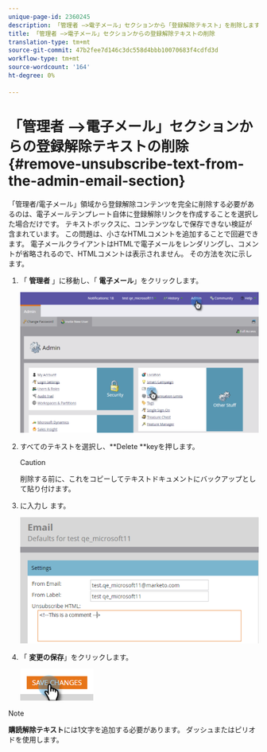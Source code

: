 ```yaml
---
unique-page-id: 2360245
description: 「管理者 —>電子メール」セクションから「登録解除テキスト」を削除します。Marketo Docs — 製品ドキュメント
title: 「管理者 —>電子メール」セクションからの登録解除テキストの削除
translation-type: tm+mt
source-git-commit: 47b2fee7d146c3dc558d4bbb10070683f4cdfd3d
workflow-type: tm+mt
source-wordcount: '164'
ht-degree: 0%

---
```



# 「管理者 —>電子メール」セクションからの登録解除テキストの削除 {#remove-unsubscribe-text-from-the-admin-email-section}

「管理者/電子メール」領域から登録解除コンテンツを完全に削除する必要があるのは、電子メールテンプレート自体に登録解除リンクを作成することを選択した場合だけです。 テキストボックスに、コンテンツなしで保存できない検証が含まれています。 この問題は、小さなHTMLコメントを追加することで回避できます。 電子メールクライアントはHTMLで電子メールをレンダリングし、コメントが省略されるので、HTMLコメントは表示されません。 その方法を次に示します。

1. 「 **管理者** 」に移動し、「 **電子メール**」をクリックします。

   ![](assets/image2016-8-26-13-3a57-3a9.png)

1. すべてのテキストを選択し、**Delete **keyを押します。

   >[!CAUTION]
   >
   >削除する前に、これをコピーしてテキストドキュメントにバックアップとして貼り付けます。

1. に入力し **<!--This is a comment -->**&#x200B;ます。

   ![](assets/image2016-8-26-13-3a53-3a15.png)

1. 「 **変更の保存**」をクリックします。

   ![](assets/image2016-8-26-13-3a59-3a40.png)

>[!NOTE]
>
>**購読解除テキスト**には1文字を追加する必要があります。 ダッシュまたはピリオドを使用します。

